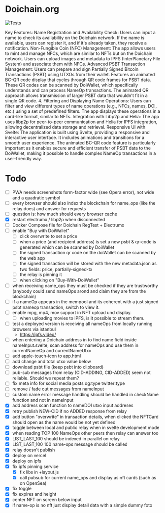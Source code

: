 # Doichain.org

![Tests](https://github.com/silkroadnomad/doichain.org.2024/actions/workflows/e2e-tests.yml/badge.svg)

Key Features:
Name Registration and Availability Check:
Users can input a name to check its availability on the Doichain network.
If the name is available, users can register it, and if it's already taken, they receive a notification.
Non-Fungible Coin (NFC) Management:
The app allows users to mint and manage NFCs, which are similar to NFTs but on the Doichain network.
Users can upload images and metadata to IPFS (InterPlanetary File System) and associate them with NFCs.
Advanced PSBT Transaction Management:
Users can prepare and sign Partially Signed Bitcoin Transactions (PSBT) using UTXOs from their wallet.
Features an animated BC-QR code display that cycles through QR code frames for PSBT data.
These QR codes can be scanned by DoiWallet, which specifically understands and can process NameOp transactions.
The animated QR approach allows transmission of larger PSBT data that wouldn't fit in a single QR code. 4. Filtering and Displaying Name Operations:
Users can filter and view different types of name operations (e.g., NFCs, names, DOI, etc.) using a set of predefined filters.
The app displays these operations in a card-like format, similar to NFTs.
Integration with Libp2p and Helia:
The app uses libp2p for peer-to-peer communication and Helia for IPFS integration, allowing decentralized data storage and retrieval.
Responsive UI with Svelte:
The application is built using Svelte, providing a responsive and interactive user interface.
It includes animations and transitions for a smooth user experience.
The animated BC-QR code feature is particularly important as it enables secure and efficient transfer of PSBT data to the DoiWallet, making it possible to handle complex NameOp transactions in a user-friendly way.

# Todo

- [ ] PWA needs screenshots form-factor wide (see Opera error), not wide and a quadratic symbol
- [ ] every browser should also index the blockchain for name_ops (like the relay does) and answer for requests
- [ ] question is: how much should every browser cache
- [x] restart electrumx / libp2p when disconnected
- [ ] Docker Compose file for Doichain RegTest + Electrumx
- [ ] enable "Buy with DoiWallet"
  - [ ] click overwrite to set a price
  - [ ] when a price (and recipient address) is set a new psbt & qr-code is generated which can be scanned by DoiWallet
  - [ ] the signed transaction qr code on the doiWallet can be scanned by the web app
  - [ ] the signed transaction will be stored with the new metadata.json as two fields: price, partially-signed-tx
  - [ ] the relay is pinning it
  - [ ] when clicking on "Buy-With-DoiWallet"
- [ ] when receiving name_ops they must be checked if they are trustworthy (anybody could send nameOps arond and claim they are from the blockchain)
- [ ] if a nameOp appears in the mempool and its coherent with a just signed psbt nameop transaction, switch to view it.
- [ ] enable mpg, mp4, mov support in NFT upload und display.
  - [ ] when uploading movies to IPFS, is it possible to stream them.
- [ ] test a deployed version is receiving all nameOps from locally running browsers via istanbul
  - https://ipfs.video/
- [ ] when entering a Doichain address in to find name field inside nameInput.svelte, scan address for nameOps and use them in currentNameOp and currentNameUtxo
- [ ] add apple-touch-icon to app.html
- [ ] add change and total utxo value below
- [ ] download psbt file (keep psbt into clipboard)
- [ ] pub-sub messages from relay (CID-ADDING, CID-ADDED) seem not reliable. Should we repeat them?
- [ ] fix meta info for social media posts og:type twitter:type
- [ ] remove / fade out messages from nameInput
- [ ] custom name error message handling should be handled in checkName function and not in nameInput
- [x] add address scan function to nameDOI utxo input addreses
- [x] retry publish NEW-CID if no ADDED response from relay
- [x] add button "overwrite" in transaction details, when clicked the NFTCard should open as the name would be not yet defined
- [x] toggle between local and public relay when in svelte development mode
- [x] when reading TOP 100 NameOps other peers then relay can answer too
- [x] LIST_LAST_100 should be indexed in parallel on relay
- [x] LIST_LAST_100 100 name-ops message should be called
- [x] relay doesn't publish
- [x] deploy on vercel
- [x] deploy on ipfs
- [x] fix ipfs pinning service
  - [x] fix libs in +layout.js
  - [x] call pubsub for current name_ops and display as nft cards (such as on OpenSea)
- [x] fix toggle
- [x] fix expires and height
- [x] center NFT on screen below input
- [x] if name-op is no nft just display detail data with a simple dummy foto
